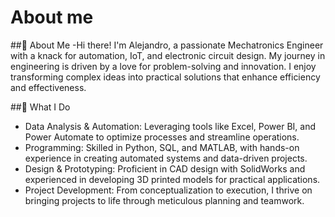 # About me
<!--
**Alextor121/Alextor121** is a ✨ _special_ ✨ repository because its `README.md` (this file) appears on your GitHub profile.

Here are some ideas to get you started:

- 🔭 I’m currently working on ...
- 🌱 I’m currently learning ...
- 👯 I’m looking to collaborate on ...
- 🤔 I’m looking for help with ...
- 💬 Ask me about ...
- 📫 How to reach me: ...
- 😄 Pronouns: ...
- ⚡ Fun fact: ...
-->


##👋 About Me
 -Hi there! I'm Alejandro, a passionate Mechatronics Engineer with a knack for automation, IoT, and electronic circuit design. My journey in engineering is driven by a love for problem-solving and innovation. I enjoy transforming complex ideas into practical solutions that enhance efficiency and effectiveness.

##🔧 What I Do
- Data Analysis & Automation: Leveraging tools like Excel, Power BI, and Power Automate to optimize processes and streamline operations.
- Programming: Skilled in Python, SQL, and MATLAB, with hands-on experience in creating automated systems and data-driven projects.
- Design & Prototyping: Proficient in CAD design with SolidWorks and experienced in developing 3D printed models for practical applications.
- Project Development: From conceptualization to execution, I thrive on bringing projects to life through meticulous planning and teamwork.

